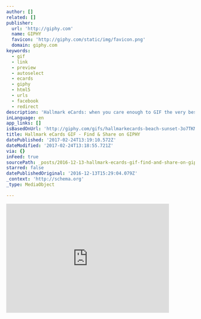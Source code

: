 ```yaml
---
author: []
related: []
publisher:
  url: 'http://giphy.com'
  name: GIPHY
  favicon: 'http://giphy.com/static/img/favicon.png'
  domain: giphy.com
keywords:
  - gif
  - link
  - preview
  - autoselect
  - ecards
  - giphy
  - html5
  - urls
  - facebook
  - redirect
description: 'Hallmark eCards: when you care enough to GIF the very best!'
inLanguage: en
app_links: []
isBasedOnUrl: 'http://giphy.com/gifs/hallmarkecards-beach-sunset-3o7TKM9xrNsbeO7aNi'
title: Hallmark eCards GIF - Find & Share on GIPHY
datePublished: '2017-02-24T13:19:10.572Z'
dateModified: '2017-02-24T13:18:55.721Z'
via: {}
inFeed: true
sourcePath: _posts/2016-12-13-hallmark-ecards-gif-find-and-share-on-giphy.md
starred: false
datePublishedOriginal: '2016-12-13T15:29:04.079Z'
_context: 'http://schema.org'
_type: MediaObject

---
```

<iframe src="http://cdn.embedly.com/widgets/media.html?src=https%3A%2F%2Fgiphy.com%2Fembed%2F3o7TKM9xrNsbeO7aNi%2Ftwitter%2Fiframe&amp;src_secure=1&amp;url=http%3A%2F%2Fgiphy.com%2Fgifs%2Fhallmarkecards-beach-sunset-3o7TKM9xrNsbeO7aNi&amp;image=https%3A%2F%2Fmedia.giphy.com%2Fmedia%2F3o7TKM9xrNsbeO7aNi%2Fgiphy.gif&amp;key=b7d04c9b404c499eba89ee7072e1c4f7&amp;type=text%2Fhtml&amp;schema=giphy" width="435" height="291" scrolling="no" frameborder="0" allowfullscreen="" style=""></iframe>